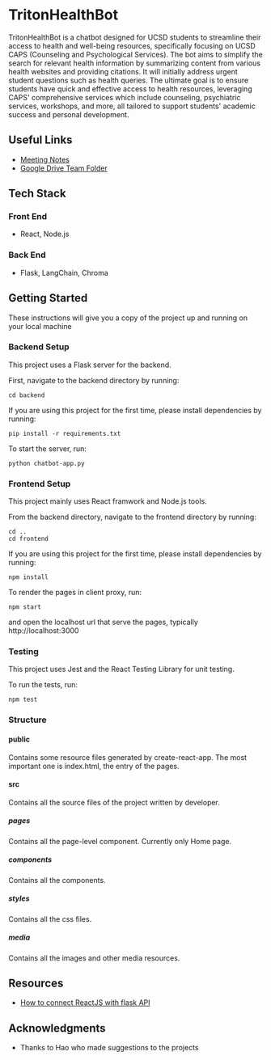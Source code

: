 # TritonHealthBot
TritonHealthBot is a chatbot designed for UCSD students to streamline their access to health and well-being resources, specifically focusing on UCSD CAPS (Counseling and Psychological Services). The bot aims to simplify the search for relevant health information by summarizing content from various health websites and providing citations. It will initially address urgent student questions such as health queries. The ultimate goal is to ensure students have quick and effective access to health resources, leveraging CAPS' comprehensive services which include counseling, psychiatric services, workshops, and more, all tailored to support students' academic success and personal development.

## Useful Links
- [Meeting Notes](https://docs.google.com/document/d/10_YFkNc_x7RxIQV_6Eay-ylbWOQVwaC6v4CWlF5ivQk/edit?usp=sharing)
- [Google Drive Team Folder](https://drive.google.com/drive/folders/1wDtSX2dUXvWqe02iN8VIGH7IkauKgsqX)

## Tech Stack

### Front End
- React, Node.js
### Back End
- Flask, LangChain, Chroma

## Getting Started

These instructions will give you a copy of the project up and running on
your local machine

### Backend Setup
This project uses a Flask server for the backend.

First, navigate to the backend directory by running:

    cd backend

If you are using this project for the first time, please install dependencies by running:

    pip install -r requirements.txt

To start the server, run:

    python chatbot-app.py

### Frontend Setup
This project mainly uses React framwork and Node.js tools.

From the backend directory, navigate to the frontend directory by running:

    cd ..
    cd frontend

If you are using this project for the first time, please install dependencies by running:

    npm install

To render the pages in client proxy, run:    

    npm start

and open the localhost url that serve the pages, typically http://localhost:3000

### Testing
This project uses Jest and the React Testing Library for unit testing.

To run the tests, run:

    npm test

### Structure
#### public
Contains some resource files generated by create-react-app. The most important one is index.html, the entry of the pages.

#### src
Contains all the source files of the project written by developer.
##### pages
Contains all the page-level component. Currently only Home page.

##### components
Contains all the components.

##### styles
Contains all the css files.

##### media
Contains all the images and other media resources.

## Resources
- [How to connect ReactJS with flask API](https://www.geeksforgeeks.org/how-to-connect-reactjs-with-flask-api/)

## Acknowledgments
  - Thanks to Hao who made suggestions to the projects